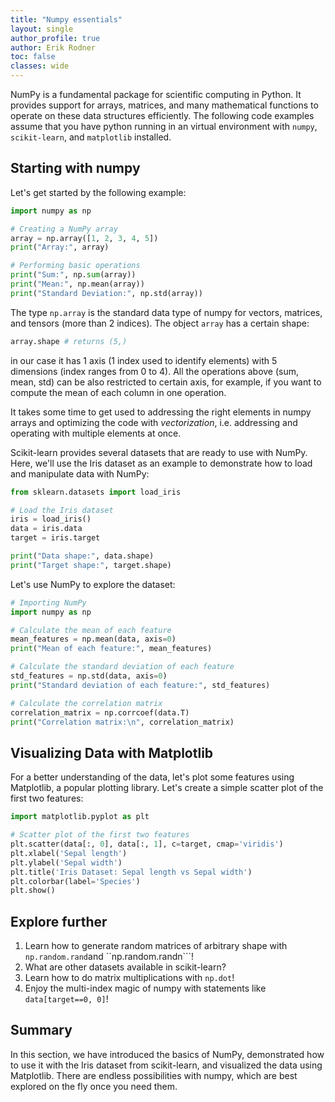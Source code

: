 ```yaml
---
title: "Numpy essentials"
layout: single
author_profile: true
author: Erik Rodner
toc: false
classes: wide
---
```


NumPy is a fundamental package for scientific computing in Python. It provides support for arrays, matrices, and many mathematical functions to operate on these data structures efficiently. 
The following code examples assume that you have python running in an virtual environment with ``numpy``, ``scikit-learn``, and ``matplotlib`` installed.

## Starting with numpy

Let's get started by the following example:
```python
import numpy as np

# Creating a NumPy array
array = np.array([1, 2, 3, 4, 5])
print("Array:", array)

# Performing basic operations
print("Sum:", np.sum(array))
print("Mean:", np.mean(array))
print("Standard Deviation:", np.std(array))
```

The type ``np.array`` is the standard data type of numpy for vectors, matrices, and tensors (more than 2 indices).
The object ``array`` has a certain shape:
```python
array.shape # returns (5,)
```
in our case it has 1 axis (1 index used to identify elements) with 5 dimensions (index ranges from 0 to 4).
All the operations above (sum, mean, std) can be also restricted to certain axis, for example, if you want to compute the mean
of each column in one operation.

It takes some time to get used to addressing the right elements in numpy arrays and optimizing the code with *vectorization*, i.e. addressing and
operating with multiple elements at once.

Scikit-learn provides several datasets that are ready to use with NumPy. 
Here, we'll use the Iris dataset as an example to demonstrate how to load and manipulate data with NumPy:
```python
from sklearn.datasets import load_iris

# Load the Iris dataset
iris = load_iris()
data = iris.data
target = iris.target

print("Data shape:", data.shape)
print("Target shape:", target.shape)
```

Let's use NumPy to explore the dataset:
```python
# Importing NumPy
import numpy as np

# Calculate the mean of each feature
mean_features = np.mean(data, axis=0)
print("Mean of each feature:", mean_features)

# Calculate the standard deviation of each feature
std_features = np.std(data, axis=0)
print("Standard deviation of each feature:", std_features)

# Calculate the correlation matrix
correlation_matrix = np.corrcoef(data.T)
print("Correlation matrix:\n", correlation_matrix)
```

## Visualizing Data with Matplotlib

For a better understanding of the data, let's plot some features using Matplotlib, a popular plotting library. 
Let's create a simple scatter plot of the first two features:

```python
import matplotlib.pyplot as plt

# Scatter plot of the first two features
plt.scatter(data[:, 0], data[:, 1], c=target, cmap='viridis')
plt.xlabel('Sepal length')
plt.ylabel('Sepal width')
plt.title('Iris Dataset: Sepal length vs Sepal width')
plt.colorbar(label='Species')
plt.show()
```

## Explore further

1. Learn how to generate random matrices of arbitrary shape with ``np.random.rand``and ``np.random.randn```!
2. What are other datasets available in scikit-learn?
3. Learn how to do matrix multiplications with ``np.dot``!
4. Enjoy the multi-index magic of numpy with statements like ``data[target==0, 0]``!

## Summary
In this section, we have introduced the basics of NumPy, demonstrated how to use it with the Iris dataset from scikit-learn, and visualized the data using Matplotlib.
There are endless possibilities with numpy, which are best explored on the fly once you need them.